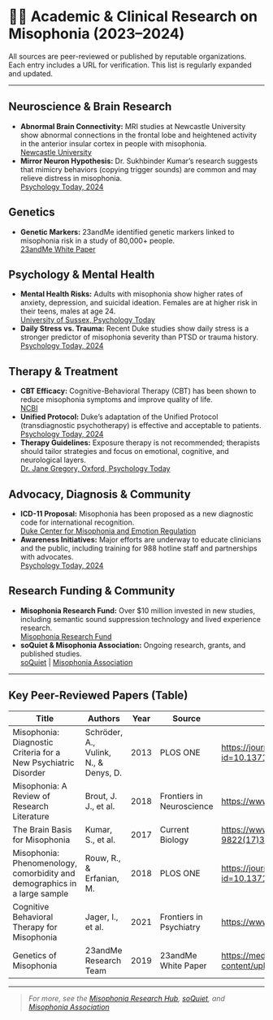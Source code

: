 # 🧑‍🔬 Academic & Clinical Research on Misophonia (2023–2024)

All sources are peer-reviewed or published by reputable organizations. Each entry includes a URL for verification. This list is regularly expanded and updated.

---

## Neuroscience & Brain Research
- **Abnormal Brain Connectivity:** MRI studies at Newcastle University show abnormal connections in the frontal lobe and heightened activity in the anterior insular cortex in people with misophonia.  
  [Newcastle University](https://www.ncl.ac.uk/press/articles/archive/2021/05/misophonia-asupersensitivebrainconnection/)
- **Mirror Neuron Hypothesis:** Dr. Sukhbinder Kumar’s research suggests that mimicry behaviors (copying trigger sounds) are common and may relieve distress in misophonia.  
  [Psychology Today, 2024](https://www.psychologytoday.com/us/blog/noises-off/202405/misophonia-research-takes-another-leap-forward)

## Genetics
- **Genetic Markers:** 23andMe identified genetic markers linked to misophonia risk in a study of 80,000+ people.  
  [23andMe White Paper](https://medical.23andme.com/wp-content/uploads/2019/02/Misophonia.pdf)

## Psychology & Mental Health
- **Mental Health Risks:** Adults with misophonia show higher rates of anxiety, depression, and suicidal ideation. Females are at higher risk in their teens, males at age 24.  
  [University of Sussex, Psychology Today](https://www.psychologytoday.com/us/blog/noises-off/202405/misophonia-research-takes-another-leap-forward)
- **Daily Stress vs. Trauma:** Recent Duke studies show daily stress is a stronger predictor of misophonia severity than PTSD or trauma history.  
  [Psychology Today, 2024](https://www.psychologytoday.com/us/blog/noises-off/202412/new-studies-shed-light-on-misophonia)

## Therapy & Treatment
- **CBT Efficacy:** Cognitive-Behavioral Therapy (CBT) has been shown to reduce misophonia symptoms and improve quality of life.  
  [NCBI](https://www.ncbi.nlm.nih.gov/pmc/articles/PMC8475117/)
- **Unified Protocol:** Duke’s adaptation of the Unified Protocol (transdiagnostic psychotherapy) is effective and acceptable to patients.  
  [Psychology Today, 2024](https://www.psychologytoday.com/us/blog/noises-off/202412/new-studies-shed-light-on-misophonia)
- **Therapy Guidelines:** Exposure therapy is not recommended; therapists should tailor strategies and focus on emotional, cognitive, and neurological layers.  
  [Dr. Jane Gregory, Oxford, Psychology Today](https://www.psychologytoday.com/us/blog/noises-off/202405/misophonia-research-takes-another-leap-forward)

## Advocacy, Diagnosis & Community
- **ICD-11 Proposal:** Misophonia has been proposed as a new diagnostic code for international recognition.  
  [Duke Center for Misophonia and Emotion Regulation](https://psychiatry.duke.edu/duke-center-misophonia-and-emotion-regulation)
- **Awareness Initiatives:** Major efforts are underway to educate clinicians and the public, including training for 988 hotline staff and partnerships with advocates.  
  [Psychology Today, 2024](https://www.psychologytoday.com/us/blog/noises-off/202412/new-studies-shed-light-on-misophonia)

## Research Funding & Community
- **Misophonia Research Fund:** Over $10 million invested in new studies, including semantic sound suppression technology and lived experience research.  
  [Misophonia Research Fund](https://misophoniafund.org/)
- **soQuiet & Misophonia Association:** Ongoing research, grants, and published studies.  
  [soQuiet](https://www.soquiet.org/misophoniaresearch) | [Misophonia Association](https://misophonia-association.org/research-articles)

---

## Key Peer-Reviewed Papers (Table)

| Title | Authors | Year | Source | URL |
|-------|---------|------|--------|-----|
| Misophonia: Diagnostic Criteria for a New Psychiatric Disorder | Schröder, A., Vulink, N., & Denys, D. | 2013 | PLOS ONE | https://journals.plos.org/plosone/article?id=10.1371/journal.pone.0054706 |
| Misophonia: A Review of Research Literature | Brout, J. J., et al. | 2018 | Frontiers in Neuroscience | https://www.frontiersin.org/articles/10.3389/fnins.2018.00036/full |
| The Brain Basis for Misophonia | Kumar, S., et al. | 2017 | Current Biology | https://www.cell.com/current-biology/fulltext/S0960-9822(17)30227-4 |
| Misophonia: Phenomenology, comorbidity and demographics in a large sample | Rouw, R., & Erfanian, M. | 2018 | PLOS ONE | https://journals.plos.org/plosone/article?id=10.1371/journal.pone.0208451 |
| Cognitive Behavioral Therapy for Misophonia | Jager, I., et al. | 2021 | Frontiers in Psychiatry | https://www.ncbi.nlm.nih.gov/pmc/articles/PMC8475117/ |
| Genetics of Misophonia | 23andMe Research Team | 2019 | 23andMe White Paper | https://medical.23andme.com/wp-content/uploads/2019/02/Misophonia.pdf |

---

> _For more, see the [Misophonia Research Hub](https://www.misophonia-research.com/research-publications/), [soQuiet](https://www.soquiet.org/misophoniaresearch), and [Misophonia Association](https://misophonia-association.org/research-articles)_
